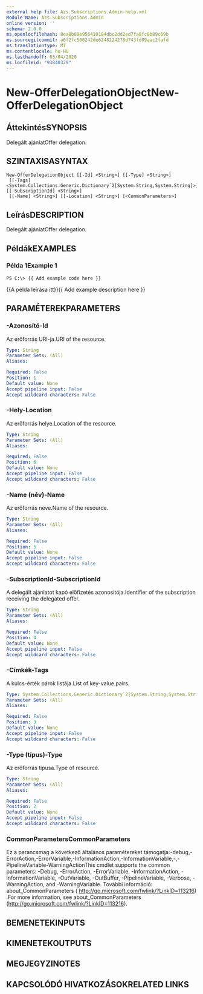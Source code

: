 ```yaml
---
external help file: Azs.Subscriptions.Admin-help.xml
Module Name: Azs.Subscriptions.Admin
online version: ''
schema: 2.0.0
ms.openlocfilehash: 8ea8b09e956410184dbc2dd2ed7fa8fc8b89c69b
ms.sourcegitcommit: a6f2fc500242de6248224278d743fd09aac2fafd
ms.translationtype: MT
ms.contentlocale: hu-HU
ms.lasthandoff: 03/04/2020
ms.locfileid: "93840329"
---
```

# <span data-ttu-id="33857-101">New-OfferDelegationObject</span><span class="sxs-lookup"><span data-stu-id="33857-101">New-OfferDelegationObject</span></span>

## <span data-ttu-id="33857-102">Áttekintés</span><span class="sxs-lookup"><span data-stu-id="33857-102">SYNOPSIS</span></span>
<span data-ttu-id="33857-103">Delegált ajánlat</span><span class="sxs-lookup"><span data-stu-id="33857-103">Offer delegation.</span></span>

## <span data-ttu-id="33857-104">SZINTAXISA</span><span class="sxs-lookup"><span data-stu-id="33857-104">SYNTAX</span></span>

```
New-OfferDelegationObject [[-Id] <String>] [[-Type] <String>]
 [[-Tags] <System.Collections.Generic.Dictionary`2[System.String,System.String]>] [[-SubscriptionId] <String>]
 [[-Name] <String>] [[-Location] <String>] [<CommonParameters>]
```

## <span data-ttu-id="33857-105">Leírás</span><span class="sxs-lookup"><span data-stu-id="33857-105">DESCRIPTION</span></span>
<span data-ttu-id="33857-106">Delegált ajánlat</span><span class="sxs-lookup"><span data-stu-id="33857-106">Offer delegation.</span></span>

## <span data-ttu-id="33857-107">Példák</span><span class="sxs-lookup"><span data-stu-id="33857-107">EXAMPLES</span></span>

### <span data-ttu-id="33857-108">Példa 1</span><span class="sxs-lookup"><span data-stu-id="33857-108">Example 1</span></span>
```
PS C:\> {{ Add example code here }}
```

<span data-ttu-id="33857-109">{{A példa leírása itt}}</span><span class="sxs-lookup"><span data-stu-id="33857-109">{{ Add example description here }}</span></span>

## <span data-ttu-id="33857-110">PARAMÉTEREK</span><span class="sxs-lookup"><span data-stu-id="33857-110">PARAMETERS</span></span>

### <span data-ttu-id="33857-111">-Azonosító</span><span class="sxs-lookup"><span data-stu-id="33857-111">-Id</span></span>
<span data-ttu-id="33857-112">Az erőforrás URI-ja.</span><span class="sxs-lookup"><span data-stu-id="33857-112">URI of the resource.</span></span>

```yaml
Type: String
Parameter Sets: (All)
Aliases: 

Required: False
Position: 1
Default value: None
Accept pipeline input: False
Accept wildcard characters: False
```

### <span data-ttu-id="33857-113">-Hely</span><span class="sxs-lookup"><span data-stu-id="33857-113">-Location</span></span>
<span data-ttu-id="33857-114">Az erőforrás helye.</span><span class="sxs-lookup"><span data-stu-id="33857-114">Location of the resource.</span></span>

```yaml
Type: String
Parameter Sets: (All)
Aliases: 

Required: False
Position: 6
Default value: None
Accept pipeline input: False
Accept wildcard characters: False
```

### <span data-ttu-id="33857-115">-Name (név)</span><span class="sxs-lookup"><span data-stu-id="33857-115">-Name</span></span>
<span data-ttu-id="33857-116">Az erőforrás neve.</span><span class="sxs-lookup"><span data-stu-id="33857-116">Name of the resource.</span></span>

```yaml
Type: String
Parameter Sets: (All)
Aliases: 

Required: False
Position: 5
Default value: None
Accept pipeline input: False
Accept wildcard characters: False
```

### <span data-ttu-id="33857-117">-SubscriptionId</span><span class="sxs-lookup"><span data-stu-id="33857-117">-SubscriptionId</span></span>
<span data-ttu-id="33857-118">A delegált ajánlatot kapó előfizetés azonosítója.</span><span class="sxs-lookup"><span data-stu-id="33857-118">Identifier of the subscription receiving the delegated offer.</span></span>

```yaml
Type: String
Parameter Sets: (All)
Aliases: 

Required: False
Position: 4
Default value: None
Accept pipeline input: False
Accept wildcard characters: False
```

### <span data-ttu-id="33857-119">-Címkék</span><span class="sxs-lookup"><span data-stu-id="33857-119">-Tags</span></span>
<span data-ttu-id="33857-120">A kulcs-érték párok listája.</span><span class="sxs-lookup"><span data-stu-id="33857-120">List of key-value pairs.</span></span>

```yaml
Type: System.Collections.Generic.Dictionary`2[System.String,System.String]
Parameter Sets: (All)
Aliases: 

Required: False
Position: 3
Default value: None
Accept pipeline input: False
Accept wildcard characters: False
```

### <span data-ttu-id="33857-121">-Type (típus)</span><span class="sxs-lookup"><span data-stu-id="33857-121">-Type</span></span>
<span data-ttu-id="33857-122">Az erőforrás típusa.</span><span class="sxs-lookup"><span data-stu-id="33857-122">Type of resource.</span></span>

```yaml
Type: String
Parameter Sets: (All)
Aliases: 

Required: False
Position: 2
Default value: None
Accept pipeline input: False
Accept wildcard characters: False
```

### <span data-ttu-id="33857-123">CommonParameters</span><span class="sxs-lookup"><span data-stu-id="33857-123">CommonParameters</span></span>
<span data-ttu-id="33857-124">Ez a parancsmag a következő általános paramétereket támogatja:-debug,-ErrorAction,-ErrorVariable,-InformationAction,-InformationVariable,-,-PipelineVariable-WarningAction</span><span class="sxs-lookup"><span data-stu-id="33857-124">This cmdlet supports the common parameters: -Debug, -ErrorAction, -ErrorVariable, -InformationAction, -InformationVariable, -OutVariable, -OutBuffer, -PipelineVariable, -Verbose, -WarningAction, and -WarningVariable.</span></span> <span data-ttu-id="33857-125">További információ: about_CommonParameters ( http://go.microsoft.com/fwlink/?LinkID=113216) .</span><span class="sxs-lookup"><span data-stu-id="33857-125">For more information, see about_CommonParameters (http://go.microsoft.com/fwlink/?LinkID=113216).</span></span>

## <span data-ttu-id="33857-126">BEMENETEK</span><span class="sxs-lookup"><span data-stu-id="33857-126">INPUTS</span></span>

## <span data-ttu-id="33857-127">KIMENETEK</span><span class="sxs-lookup"><span data-stu-id="33857-127">OUTPUTS</span></span>

## <span data-ttu-id="33857-128">MEGJEGYZI</span><span class="sxs-lookup"><span data-stu-id="33857-128">NOTES</span></span>

## <span data-ttu-id="33857-129">KAPCSOLÓDÓ HIVATKOZÁSOK</span><span class="sxs-lookup"><span data-stu-id="33857-129">RELATED LINKS</span></span>

